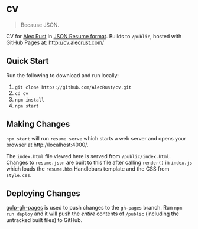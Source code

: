 # cv

> Because JSON.

CV for [Alec Rust](http://www.alecrust.com/) in [JSON Resume format](https://jsonresume.org/). Builds to `/public`, hosted with GitHub Pages at: http://cv.alecrust.com/

## Quick Start

Run the following to download and run locally:

1. `git clone https://github.com/AlecRust/cv.git`
2. `cd cv`
3. `npm install`
4. `npm start`

## Making Changes

`npm start` will run `resume serve` which starts a web server and opens your browser at http://localhost:4000/.

The `index.html` file viewed here is served from `/public/index.html`. Changes to `resume.json` are built to this file after calling `render()` in `index.js` which loads the `resume.hbs` Handlebars template and the CSS from `style.css`.

## Deploying Changes

[gulp-gh-pages](https://github.com/shinnn/gulp-gh-pages) is used to push changes to the `gh-pages` branch. Run `npm run deploy` and it will push the *entire* contents of `/public` (including the untracked built files) to GitHub.
